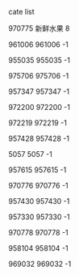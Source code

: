 cate list

970775 新鲜水果 8

961006 961006 -1

955035 955035 -1

975706 975706 -1

957347 957347 -1

972200 972200 -1

972219 972219 -1

957428 957428 -1

5057 5057 -1

957615 957615 -1

970776 970776 -1

957430 957430 -1

957330 957330 -1

970778 970778 -1

958104 958104 -1

969032 969032 -1

